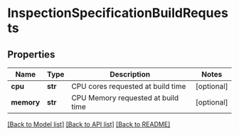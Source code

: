 # InspectionSpecificationBuildRequests

## Properties
Name | Type | Description | Notes
------------ | ------------- | ------------- | -------------
**cpu** | **str** | CPU cores requested at build time | [optional] 
**memory** | **str** | CPU Memory requested at build time | [optional] 

[[Back to Model list]](../README.md#documentation-for-models) [[Back to API list]](../README.md#documentation-for-api-endpoints) [[Back to README]](../README.md)


